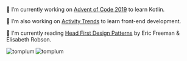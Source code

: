 
<!-- <p align="left"> <img src="https://komarev.com/ghpvc/?username=tomplum&label=Profile%20views&color=0e75b6&style=flat" alt="tomplum" /> </p> -->

<!-- <p align="left"> <a href="https://github.com/ryo-ma/github-profile-trophy"><img src="https://github-profile-trophy.vercel.app/?username=tomplum" alt="tomplum" /></a> </p> -->

🔭 I’m currently working on [Advent of Code 2019](https://github.com/TomPlum/advent-of-code-2019) to learn Kotlin.

🌱 I’m also working on [Activity Trends](https://github.com/TomPlum/activity-trends) to learn front-end development.

📗 I'm currently reading [Head First Design Patterns](https://www.oreilly.com/library/view/head-first-design/0596007124/) by Eric Freeman & Elisabeth Robson.

<a>
    <img 
        align="left"
        src="https://github-readme-stats.vercel.app/api?username=tomplum&show_icons=true&locale=en&hide=prs,contribs&include_all_commits=true&count_private=true&custom_title=Tom's GitHub Stats&card_width=300"
        alt="tomplum" 
    />
</a>

<a>
    <img 
        align="left"
        src="https://github-readme-stats.vercel.app/api/top-langs?username=tomplum&show_icons=true&locale=en&layout=compact&langs_count=6"
        alt="tomplum" 
    />
</a>
